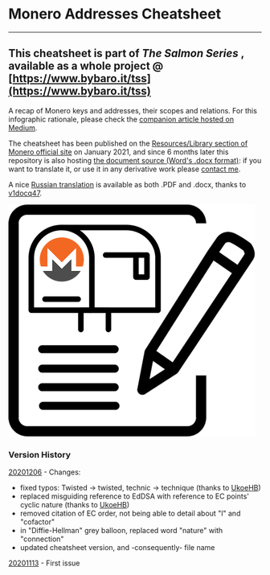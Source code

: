 # Monero Addresses Cheatsheet

---
This cheatsheet is part of *The Salmon Series* , available as a whole project @ [https://www.bybaro.it/tss](https://www.bybaro.it/tss)
---

A recap of Monero keys and addresses, their scopes and relations. For this infographic rationale, please check the [companion article hosted on Medium](https://medium.com/@baro77/4ce51df7daa5?source=friends_link&sk=ca0b7dc102333842816ef510f4ad4eb2).  

The cheatsheet has been published on the [Resources/Library section of Monero official site](https://www.getmonero.org/library/) on January 2021, and since 6 months later this repository is also hosting [the document source (Word's .docx format)](https://github.com/baro77/MoneroAddressesCS/blob/main/MoneroAddressesCheatsheet20201206.docx): if you want to translate it, or use it in any derivative work please [contact me](https://github.com/baro77).

A nice [Russian translation](https://github.com/baro77/MoneroAddressesCS/tree/main/translations/ru) is available as both .PDF and .docx, thanks to [v1docq47](https://github.com/v1docq47).


[![Monero PO BOX Notepad](featured2resized.png)](https://medium.com/@baro77/4ce51df7daa5?source=friends_link&sk=ca0b7dc102333842816ef510f4ad4eb2)

### Version History

[20201206](https://github.com/baro77/MoneroAddressesCS/blob/main/MoneroAddressesCheatsheet20201206.pdf) - Changes:
- fixed typos: Twisted -> twisted, technic -> technique (thanks to [UkoeHB](https://github.com/monero-project/monero-site/pull/1348#issuecomment-738190246))
- replaced misguiding reference to EdDSA with reference to EC points' cyclic nature (thanks to [UkoeHB](https://github.com/monero-project/monero-site/pull/1348#issuecomment-738190246))
- removed citation of EC order, not being able to detail about "l" and "cofactor"
- in "Diffie-Hellman" grey balloon, replaced word "nature" with "connection"
- updated cheatsheet version, and -consequently- file name

[20201113](https://github.com/baro77/MoneroAddressesCS/blob/main/MoneroAddressesCheatsheet20201113.pdf) - First issue
  

